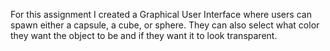 For this assignment I created a Graphical User Interface where users can spawn either a capsule, a cube, or sphere.
They can also select what color they want the object to be and if they want it to look transparent.
